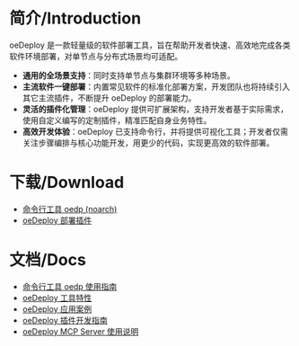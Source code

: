 # 简介/Introduction

oeDeploy 是一款轻量级的软件部署工具，旨在帮助开发者快速、高效地完成各类软件环境部署，对单节点与分布式场景均可适配。

- **通用的全场景支持**：同时支持单节点与集群环境等多种场景。
- **主流软件一键部署**：内置常见软件的标准化部署方案，开发团队也将持续引入其它主流插件，不断提升 oeDeploy 的部署能力。
- **灵活的插件化管理**：oeDeploy 提供可扩展架构，支持开发者基于实际需求，使用自定义编写的定制插件，精准匹配自身业务特性。
- **高效开发体验**：oeDeploy 已支持命令行，并将提供可视化工具；开发者仅需关注步骤编排与核心功能开发，用更少的代码，实现更高效的软件部署。

# 下载/Download

- [命令行工具 oedp (noarch)](https://repo.oepkgs.net/openEuler/rpm/openEuler-24.03-LTS/contrib/oedp/noarch/oedp-1.0.2-1.oe2503.noarch.rpm)
- [oeDeploy 部署插件](https://repo.oepkgs.net/openEuler/rpm/openEuler-24.03-LTS/contrib/oedp/plugins/)

# 文档/Docs

- [命令行工具 oedp 使用指南](https://gitee.com/openeuler/oeDeploy/tree/master/doc/Command.md)
- [oeDeploy 工具特性](https://gitee.com/openeuler/oeDeploy/tree/master/doc/Feature.md)
- [oeDeploy 应用案例](https://gitee.com/openeuler/oeDeploy/tree/master/doc/UseCase.md)
- [oeDeploy 插件开发指南](https://gitee.com/openeuler/oeDeploy/tree/master/doc/DevelopGuide.md)
- [oeDeploy MCP Server 使用说明](https://gitee.com/openeuler/oeDeploy/blob/master/oedp-mcp/README.md)
